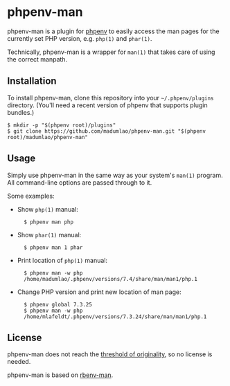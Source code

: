 phpenv-man
=========

phpenv-man is a plugin for [phpenv] to easily access the man pages for the
currently set PHP version, e.g. `php(1)` and `phar(1)`.

Technically, phpenv-man is a wrapper for `man(1)` that takes care of using the
correct manpath.

Installation
------------

To install phpenv-man, clone this repository into your `~/.phpenv/plugins`
directory. (You'll need a recent version of phpenv that supports plugin
bundles.)

    $ mkdir -p "$(phpenv root)/plugins"
    $ git clone https://github.com/madumlao/phpenv-man.git "$(phpenv root)/madumlao/phpenv-man"


Usage
-----

Simply use phpenv-man in the same way as your system's `man(1)` program. All
command-line options are passed through to it.

Some examples:

* Show `php(1)` manual:

        $ phpenv man php

* Show `phar(1)` manual:

        $ phpenv man 1 phar

* Print location of `php(1)` manual:

        $ phpenv man -w php
        /home/madumlao/.phpenv/versions/7.4/share/man/man1/php.1

* Change PHP version and print new location of man page:

        $ phpenv global 7.3.25
        $ phpenv man -w php
        /home/mlafeldt/.phpenv/versions/7.3.24/share/man/man1/php.1


License
-------

phpenv-man does not reach the [threshold of originality], so no license is needed.

phpenv-man is based on [rbenv-man].


[phpenv]: https://github.com/phpenv/phpenv
[rbenv-man]: https://github.com/mlafeldt/rbenv-man
[threshold of originality]: http://en.wikipedia.org/wiki/Threshold_of_originality
